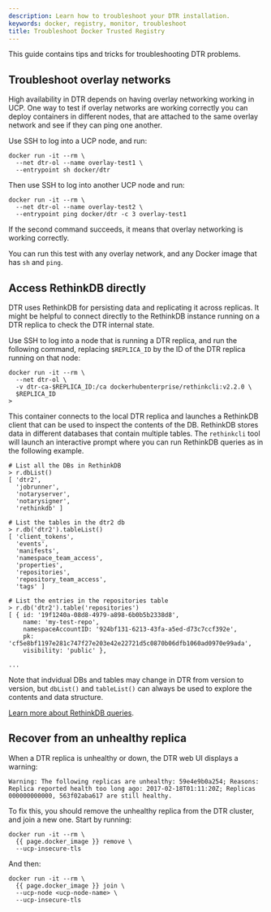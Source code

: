 ```yaml
---
description: Learn how to troubleshoot your DTR installation.
keywords: docker, registry, monitor, troubleshoot
title: Troubleshoot Docker Trusted Registry
---
```


This guide contains tips and tricks for troubleshooting DTR problems.

## Troubleshoot overlay networks

High availability in DTR depends on having overlay networking working in UCP.
One way to test if overlay networks are working correctly you can deploy
containers in different nodes, that are attached to the same overlay network
and see if they can ping one another.

Use SSH to log into a UCP node, and run:

```none
docker run -it --rm \
  --net dtr-ol --name overlay-test1 \
  --entrypoint sh docker/dtr
```

Then use SSH to log into another UCP node and run:

```none
docker run -it --rm \
  --net dtr-ol --name overlay-test2 \
  --entrypoint ping docker/dtr -c 3 overlay-test1
```

If the second command succeeds, it means that overlay networking is working
correctly.

You can run this test with any overlay network, and any Docker image that has
`sh` and `ping`.


## Access RethinkDB directly

DTR uses RethinkDB for persisting data and replicating it across replicas.
It might be helpful to connect directly to the RethinkDB instance running on a
DTR replica to check the DTR internal state. 

Use SSH to log into a node that is running a DTR replica, and run the following
command, replacing `$REPLICA_ID` by the ID of the DTR replica running on that
node:

```none
docker run -it --rm \
  --net dtr-ol \
  -v dtr-ca-$REPLICA_ID:/ca dockerhubenterprise/rethinkcli:v2.2.0 \
  $REPLICA_ID
>
```
This container connects to the local DTR replica and launches a RethinkDB client 
that can be used to inspect the contents of the DB. RethinkDB 
stores data in different databases that contain multiple tables. The `rethinkcli`
tool will launch an interactive prompt where you can run RethinkDB 
queries as in the following example.

```none
# List all the DBs in RethinkDB
> r.dbList()
[ 'dtr2',
  'jobrunner',
  'notaryserver',
  'notarysigner',
  'rethinkdb' ]

# List the tables in the dtr2 db
> r.db('dtr2').tableList()
[ 'client_tokens',
  'events',
  'manifests',
  'namespace_team_access',
  'properties',
  'repositories',
  'repository_team_access',
  'tags' ]
  
# List the entries in the repositories table
> r.db('dtr2').table('repositories')
[ { id: '19f1240a-08d8-4979-a898-6b0b5b2338d8',
    name: 'my-test-repo',
    namespaceAccountID: '924bf131-6213-43fa-a5ed-d73c7ccf392e',
    pk: 'cf5e8bf1197e281c747f27e203e42e22721d5c0870b06dfb1060ad0970e99ada',
    visibility: 'public' },

...
```

Note that indvidual DBs and tables may change in DTR from version to version, but `dbList()` and `tableList()` can always be used to explore the contents and data structure.

[Learn more about RethinkDB queries](https://www.rethinkdb.com/docs/guide/javascript/).

## Recover from an unhealthy replica

When a DTR replica is unhealthy or down, the DTR web UI displays a warning:

```none
Warning: The following replicas are unhealthy: 59e4e9b0a254; Reasons: Replica reported health too long ago: 2017-02-18T01:11:20Z; Replicas 000000000000, 563f02aba617 are still healthy.
```

To fix this, you should remove the unhealthy replica from the DTR cluster,
and join a new one. Start by running:

```none
docker run -it --rm \
  {{ page.docker_image }} remove \
  --ucp-insecure-tls
```

And then:

```none
docker run -it --rm \
  {{ page.docker_image }} join \
  --ucp-node <ucp-node-name> \
  --ucp-insecure-tls
```
